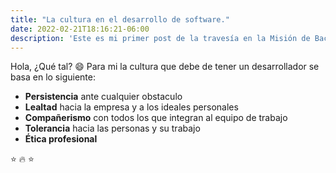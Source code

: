 ```yaml
---
title: "La cultura en el desarrollo de software."
date: 2022-02-21T18:16:21-06:00
description: 'Este es mi primer post de la travesía en la Misión de Backend con Node JS de Launch X.'
---
```


Hola, ¿Qué tal? 😄
Para mi la cultura que debe de tener un desarrollador se basa en lo siguiente:
- **Persistencia** ante cualquier obstaculo
- **Lealtad** hacia la empresa y a los ideales personales
- **Compañerismo** con todos los que integran al equipo de trabajo
- **Tolerancia** hacia las personas y su trabajo
- **Ética profesional**

⭐  🔥  ⭐

